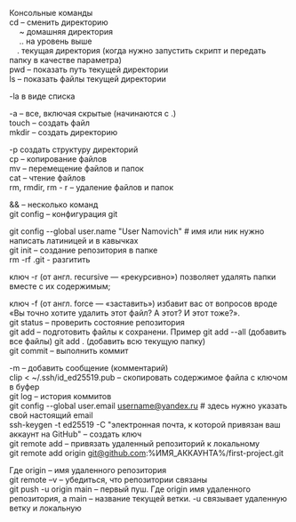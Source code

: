 Консольные команды<br>
cd – сменить директорию<br>
&emsp; ~ домашняя директория<br>
&emsp; .. на уровень выше<br>
&emsp;. текущая директория (когда нужно запустить скрипт и передать папку в качестве параметра)<br>
pwd – показать путь текущей директории<br>
ls – показать файлы текущей директории<br>


-la в виде списка<br>


-а – все, включая скрытые (начинаются с .)<br>
touch – создать файл<br>
mkdir – создать директорию<br>


-p создать структуру директорий<br>
cp – копирование файлов<br>
mv – перемещение файлов и папок<br>
cat – чтение файлов<br>
rm, rmdir, rm - r – удаление файлов и папок<br>


&& – несколько команд<br>
git config – конфигурация git<br>


git config --global user.name "User Namovich" # имя или ник нужно написать латиницей и в  кавычках<br>
git init – создание репозитория в папке<br>
rm -rf .git - разгитить<br>


ключ -r (от англ. recursive — «рекурсивно») позволяет удалять папки вместе с их содержимым;<br>


ключ -f (от англ. force — «заставить») избавит вас от вопросов вроде «Вы точно хотите удалить этот файл? А этот? И этот тоже?».<br>
git status – проверить состояние репозитория<br>
git add – подготовить файлы к сохранени. Пример git add --all (добавить все файлы) git add . (добавить всю текущую папку)<br>
git commit – выполнить коммит<br>


-m – добавить сообщение (комментарий)<br>
clip < ~/.ssh/id_ed25519.pub – скопировать содержимое файла с ключом в буфер<br>
git log – история коммитов<br>
git config --global user.email username@yandex.ru # здесь нужно указать свой настоящий email<br>
ssh-keygen -t ed25519 -C "электронная почта, к которой привязан ваш аккаунт на GitHub" – создать ключ<br>
git remote add – привязать удаленный репозиторий к локальному<br>
git remote add origin git@github.com:%ИМЯ_АККАУНТА%/first-project.git<br>


Где origin – имя удаленного репозитория<br>
git remote –v – убедиться, что репозитории связаны<br>
git push -u origin main – первый пуш. Где origin имя удаленного репозитория, а main – название текущей ветки. -u связывает удаленную ветку и локальную<br>
